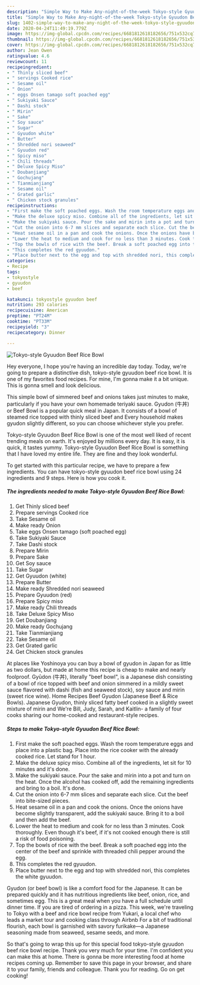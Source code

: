 ```yaml
---
description: "Simple Way to Make Any-night-of-the-week Tokyo-style Gyuudon Beef Rice Bowl"
title: "Simple Way to Make Any-night-of-the-week Tokyo-style Gyuudon Beef Rice Bowl"
slug: 1402-simple-way-to-make-any-night-of-the-week-tokyo-style-gyuudon-beef-rice-bowl
date: 2020-04-24T11:49:19.779Z
image: https://img-global.cpcdn.com/recipes/6681812618182656/751x532cq70/tokyo-style-gyuudon-beef-rice-bowl-recipe-main-photo.jpg
thumbnail: https://img-global.cpcdn.com/recipes/6681812618182656/751x532cq70/tokyo-style-gyuudon-beef-rice-bowl-recipe-main-photo.jpg
cover: https://img-global.cpcdn.com/recipes/6681812618182656/751x532cq70/tokyo-style-gyuudon-beef-rice-bowl-recipe-main-photo.jpg
author: Jean Owen
ratingvalue: 4.6
reviewcount: 11
recipeingredient:
- " Thinly sliced beef"
- " servings Cooked rice"
- " Sesame oil"
- " Onion"
- " eggs Onsen tamago soft poached egg"
- " Sukiyaki Sauce"
- " Dashi stock"
- " Mirin"
- " Sake"
- " Soy sauce"
- " Sugar"
- " Gyuudon white"
- " Butter"
- " Shredded nori seaweed"
- " Gyuudon red"
- " Spicy miso"
- " Chili threads"
- " Deluxe Spicy Miso"
- " Doubanjiang"
- " Gochujang"
- " Tianmianjiang"
- " Sesame oil"
- " Grated garlic"
- " Chicken stock granules"
recipeinstructions:
- "First make the soft poached eggs. Wash the room temperature eggs and place into a plastic bag. Place into the rice cooker with the already cooked rice. Let stand for 1 hour."
- "Make the deluxe spicy miso. Combine all of the ingredients, let sit for 10 minutes and it&#39;s done."
- "Make the sukiyaki sauce. Pour the sake and mirin into a pot and turn on the heat. Once the alcohol has cooked off, add the remaining ingredients and bring to a boil. It&#39;s done."
- "Cut the onion into 6-7 mm slices and separate each slice. Cut the beef into bite-sized pieces."
- "Heat sesame oil in a pan and cook the onions. Once the onions have become slightly transparent, add the sukiyaki sauce. Bring it to a boil and then add the beef."
- "Lower the heat to medium and cook for no less than 3 minutes. Cook thoroughly. Even though it&#39;s beef, if it&#39;s not cooked enough there is still a risk of food poisoning."
- "Top the bowls of rice with the beef. Break a soft poached egg into the center of the beef and sprinkle with threaded chili pepper around the egg."
- "This completes the red gyuudon."
- "Place butter next to the egg and top with shredded nori, this completes the white gyuudon."
categories:
- Recipe
tags:
- tokyostyle
- gyuudon
- beef

katakunci: tokyostyle gyuudon beef 
nutrition: 293 calories
recipecuisine: American
preptime: "PT24M"
cooktime: "PT33M"
recipeyield: "3"
recipecategory: Dinner

---
```



![Tokyo-style Gyuudon Beef Rice Bowl](https://img-global.cpcdn.com/recipes/6681812618182656/751x532cq70/tokyo-style-gyuudon-beef-rice-bowl-recipe-main-photo.jpg)

Hey everyone, I hope you're having an incredible day today. Today, we're going to prepare a distinctive dish, tokyo-style gyuudon beef rice bowl. It is one of my favorites food recipes. For mine, I'm gonna make it a bit unique. This is gonna smell and look delicious.

This simple bowl of simmered beef and onions takes just minutes to make, particularly if you have your own homemade teriyaki sauce. Gyudon (牛丼) or Beef Bowl is a popular quick meal in Japan. It consists of a bowl of steamed rice topped with thinly sliced beef and Every household makes gyudon slightly different, so you can choose whichever style you prefer.

Tokyo-style Gyuudon Beef Rice Bowl is one of the most well liked of recent trending meals on earth. It's enjoyed by millions every day. It is easy, it is quick, it tastes yummy. Tokyo-style Gyuudon Beef Rice Bowl is something that I have loved my entire life. They are fine and they look wonderful.


To get started with this particular recipe, we have to prepare a few ingredients. You can have tokyo-style gyuudon beef rice bowl using 24 ingredients and 9 steps. Here is how you cook it.

<!--inarticleads1-->

##### The ingredients needed to make Tokyo-style Gyuudon Beef Rice Bowl:

1. Get  Thinly sliced beef
1. Prepare  servings Cooked rice
1. Take  Sesame oil
1. Make ready  Onion
1. Take  eggs Onsen tamago (soft poached egg)
1. Take  Sukiyaki Sauce
1. Take  Dashi stock
1. Prepare  Mirin
1. Prepare  Sake
1. Get  Soy sauce
1. Take  Sugar
1. Get  Gyuudon (white)
1. Prepare  Butter
1. Make ready  Shredded nori seaweed
1. Prepare  Gyuudon (red)
1. Prepare  Spicy miso
1. Make ready  Chili threads
1. Take  Deluxe Spicy Miso
1. Get  Doubanjiang
1. Make ready  Gochujang
1. Take  Tianmianjiang
1. Take  Sesame oil
1. Get  Grated garlic
1. Get  Chicken stock granules


At places like Yoshinoya you can buy a bowl of gyudon in Japan for as little as two dollars, but made at home this recipe is cheap to make and nearly foolproof. Gyūdon (牛丼), literally &#34;beef bowl&#34;, is a Japanese dish consisting of a bowl of rice topped with beef and onion simmered in a mildly sweet sauce flavored with dashi (fish and seaweed stock), soy sauce and mirin (sweet rice wine). Home Recipes Beef Gyudon (Japanese Beef &amp; Rice Bowls). Japanese Gyudon, thinly sliced fatty beef cooked in a slightly sweet mixture of mirin and We&#39;re Bill, Judy, Sarah, and Kaitlin- a family of four cooks sharing our home-cooked and restaurant-style recipes. 

<!--inarticleads2-->

##### Steps to make Tokyo-style Gyuudon Beef Rice Bowl:

1. First make the soft poached eggs. Wash the room temperature eggs and place into a plastic bag. Place into the rice cooker with the already cooked rice. Let stand for 1 hour.
1. Make the deluxe spicy miso. Combine all of the ingredients, let sit for 10 minutes and it&#39;s done.
1. Make the sukiyaki sauce. Pour the sake and mirin into a pot and turn on the heat. Once the alcohol has cooked off, add the remaining ingredients and bring to a boil. It&#39;s done.
1. Cut the onion into 6-7 mm slices and separate each slice. Cut the beef into bite-sized pieces.
1. Heat sesame oil in a pan and cook the onions. Once the onions have become slightly transparent, add the sukiyaki sauce. Bring it to a boil and then add the beef.
1. Lower the heat to medium and cook for no less than 3 minutes. Cook thoroughly. Even though it&#39;s beef, if it&#39;s not cooked enough there is still a risk of food poisoning.
1. Top the bowls of rice with the beef. Break a soft poached egg into the center of the beef and sprinkle with threaded chili pepper around the egg.
1. This completes the red gyuudon.
1. Place butter next to the egg and top with shredded nori, this completes the white gyuudon.


Gyudon (or beef bowl) is like a comfort food for the Japanese. It can be prepared quickly and it has nutritious ingredients like beef, onion, rice, and sometimes egg. This is a great meal when you have a full schedule until dinner time. If you are tired of ordering in a pizza. This week, we&#39;re traveling to Tokyo with a beef and rice bowl recipe from Yukari, a local chef who leads a market tour and cooking class through Airbnb For a bit of traditional flourish, each bowl is garnished with savory furikake—a Japanese seasoning made from seaweed, sesame seeds, and more. 

So that's going to wrap this up for this special food tokyo-style gyuudon beef rice bowl recipe. Thank you very much for your time. I'm confident you can make this at home. There is gonna be more interesting food at home recipes coming up. Remember to save this page in your browser, and share it to your family, friends and colleague. Thank you for reading. Go on get cooking!
